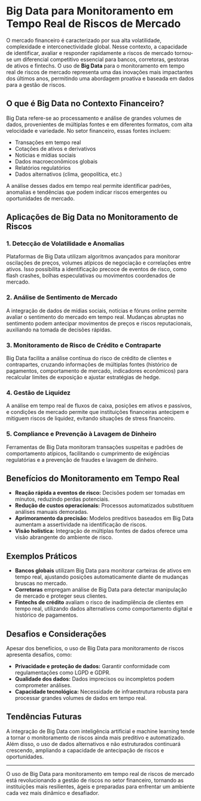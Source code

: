 # Big Data para Monitoramento em Tempo Real de Riscos de Mercado

O mercado financeiro é caracterizado por sua alta volatilidade, complexidade e interconectividade global. Nesse contexto, a capacidade de identificar, avaliar e responder rapidamente a riscos de mercado tornou-se um diferencial competitivo essencial para bancos, corretoras, gestoras de ativos e fintechs. O uso de **Big Data** para o monitoramento em tempo real de riscos de mercado representa uma das inovações mais impactantes dos últimos anos, permitindo uma abordagem proativa e baseada em dados para a gestão de riscos.

## O que é Big Data no Contexto Financeiro?

Big Data refere-se ao processamento e análise de grandes volumes de dados, provenientes de múltiplas fontes e em diferentes formatos, com alta velocidade e variedade. No setor financeiro, essas fontes incluem:

- Transações em tempo real
- Cotações de ativos e derivativos
- Notícias e mídias sociais
- Dados macroeconômicos globais
- Relatórios regulatórios
- Dados alternativos (clima, geopolítica, etc.)

A análise desses dados em tempo real permite identificar padrões, anomalias e tendências que podem indicar riscos emergentes ou oportunidades de mercado.

## Aplicações de Big Data no Monitoramento de Riscos

### 1. **Detecção de Volatilidade e Anomalias**

Plataformas de Big Data utilizam algoritmos avançados para monitorar oscilações de preços, volumes atípicos de negociação e correlações entre ativos. Isso possibilita a identificação precoce de eventos de risco, como flash crashes, bolhas especulativas ou movimentos coordenados de mercado.

### 2. **Análise de Sentimento de Mercado**

A integração de dados de mídias sociais, notícias e fóruns online permite avaliar o sentimento do mercado em tempo real. Mudanças abruptas no sentimento podem antecipar movimentos de preços e riscos reputacionais, auxiliando na tomada de decisões rápidas.

### 3. **Monitoramento de Risco de Crédito e Contraparte**

Big Data facilita a análise contínua do risco de crédito de clientes e contrapartes, cruzando informações de múltiplas fontes (histórico de pagamentos, comportamento de mercado, indicadores econômicos) para recalcular limites de exposição e ajustar estratégias de hedge.

### 4. **Gestão de Liquidez**

A análise em tempo real de fluxos de caixa, posições em ativos e passivos, e condições de mercado permite que instituições financeiras antecipem e mitiguem riscos de liquidez, evitando situações de stress financeiro.

### 5. **Compliance e Prevenção à Lavagem de Dinheiro**

Ferramentas de Big Data monitoram transações suspeitas e padrões de comportamento atípicos, facilitando o cumprimento de exigências regulatórias e a prevenção de fraudes e lavagem de dinheiro.

## Benefícios do Monitoramento em Tempo Real

- **Reação rápida a eventos de risco:** Decisões podem ser tomadas em minutos, reduzindo perdas potenciais.
- **Redução de custos operacionais:** Processos automatizados substituem análises manuais demoradas.
- **Aprimoramento da precisão:** Modelos preditivos baseados em Big Data aumentam a assertividade na identificação de riscos.
- **Visão holística:** Integração de múltiplas fontes de dados oferece uma visão abrangente do ambiente de risco.

## Exemplos Práticos

- **Bancos globais** utilizam Big Data para monitorar carteiras de ativos em tempo real, ajustando posições automaticamente diante de mudanças bruscas no mercado.
- **Corretoras** empregam análise de Big Data para detectar manipulação de mercado e proteger seus clientes.
- **Fintechs de crédito** avaliam o risco de inadimplência de clientes em tempo real, utilizando dados alternativos como comportamento digital e histórico de pagamentos.

## Desafios e Considerações

Apesar dos benefícios, o uso de Big Data para monitoramento de riscos apresenta desafios, como:

- **Privacidade e proteção de dados:** Garantir conformidade com regulamentações como LGPD e GDPR.
- **Qualidade dos dados:** Dados imprecisos ou incompletos podem comprometer análises.
- **Capacidade tecnológica:** Necessidade de infraestrutura robusta para processar grandes volumes de dados em tempo real.

## Tendências Futuras

A integração de Big Data com inteligência artificial e machine learning tende a tornar o monitoramento de riscos ainda mais preditivo e automatizado. Além disso, o uso de dados alternativos e não estruturados continuará crescendo, ampliando a capacidade de antecipação de riscos e oportunidades.

---

O uso de Big Data para monitoramento em tempo real de riscos de mercado está revolucionando a gestão de riscos no setor financeiro, tornando as instituições mais resilientes, ágeis e preparadas para enfrentar um ambiente cada vez mais dinâmico e desafiador.